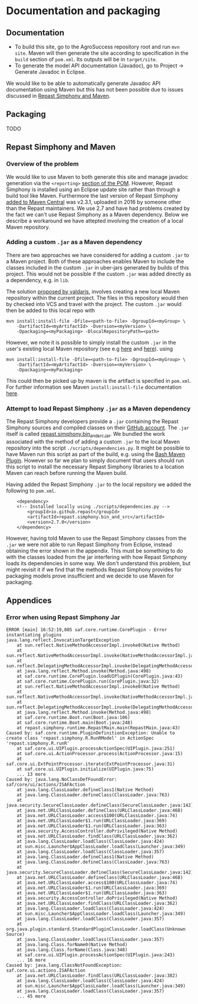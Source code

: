 # Documentation and packaging

## Documentation

- To build this site, go to the AgroSuccess repository root and run `mvn
  site`. Maven will then generate the site according to specification in the
  `build` section of `pom.xml`. Its outputs will be in `target/site`.
- To generate the model API documentation (Javadoc), go to Project -> Generate
  Javadoc in Eclipse.

We would like to be able to automatically generate Javadoc API documentation
using Maven but this has not been possible due to issues discussed in [Repast
Simphony and Maven](#rs-and-maven).

## Packaging

TODO

## Repast Simphony and Maven
<a name="rs-and-maven"></a>

### Overview of the problem

We would like to use Maven to both generate this site and manage javadoc
generation via the `<reporting>` [section of the
POM](https://maven.apache.org/plugins/maven-javadoc-plugin/usage.html). However,
Repast Simphony is installed using an Eclipse update site rather than through a
build tool like Maven. Furthermore the last version of Repast Simphony [added
to Maven
Central](https://mvnrepository.com/artifact/org.opensimulationsystems.cabsf/repast.simphony.bin_and_src)
was v2.3.1, uploaded in 2016 by someone other than the Repast maintainers. We
use 2.7 and have had problems created by the fact we can't use Repast Simphony
as a Maven dependency. Below we describe a workaround we have attepted
involving the creation of a local Maven repository.

### Adding a custom `.jar` as a Maven dependency

There are two approaches we have considered for adding a custom `.jar` to a
Maven project. Both of these approaches enables Maven to include the classes
included in the custom `.jar` in uber-jars generated by builds of this
project. This would not be possible if the custom `.jar` was added directly as
a dependency, e.g. in `lib`.

The solution [proposed by
valdaris](https://blog.valdaris.com/post/custom-jar/), involves creating a new
local Maven repository within the current project. The files in this repository
would then by checked into VCS and travel with the project. The custom `.jar`
would then be added to this local repo with

```
mvn install:install-file -Dfile=<path-to-file> -DgroupId=<myGroup> \
    -DartifactId=<myArtifactId> -Dversion=<myVersion> \
    -Dpackaging=<myPackaging> -DlocalRepositoryPath=<path>
```

However, we note it is possible to simply install the custom `.jar` in the
user's existing local Maven repository (see e.g
[here](https://www.testingtools.co/maven/steps-to-add-external-jar-to-local-maven-repository)
and
[here](https://mkyong.com/maven/how-to-include-library-manully-into-maven-local-repository)).
using

```
mvn install:install-file -Dfile=<path-to-file> -DgroupId=<myGroup> \
	-DartifactId=<myArtifactId> -Dversion=<myVersion> \
	-Dpackaging=<myPackaging>
```

This could then be picked up by maven is the artifact is specified in
`pom.xml`. For further information see Maven `install:install-file`
documentation
[here](https://maven.apache.org/plugins/maven-install-plugin/install-file-mojo.html).

### Attempt to load Repast Simphony `.jar` as a Maven dependency

The Repast Simphony developers provide a `.jar` containing the Repast Simphony
sources and compiled classes on their [GitHub
account](https://github.com/Repast/repast.simphony). The `.jar` itself is
called
[repast.simphony.bin<sub>and</sub><sub>src.jar</sub>](https://github.com/Repast/repast.simphony/blob/v2.7.0/repast.simphony.bin_and_src/repast.simphony.bin_and_src.jar). We
bundled the work associated with the method of adding a custom `.jar` to the
local Maven repository into the script `./scripts/dependencies.py`. It might be
possible to have Maven run this script as part of the build, e.g. using the
[Bash Maven Plugin](https://stackoverflow.com/questions/8433652). However so
far we plan to simply document that users should run this script to install the
necessary Repast Simphony libraries to a location Maven can reach before
running the Maven build.

Having added the Repast Simphony `.jar` to the local repsitory we added the
following to `pom.xml`.

```
	<dependency>
	<!-- Installed locally using ./scripts/dependencies.py -->
		<groupId>io.github.repast</groupId>
		<artifactId>repast.simphony.bin_and_src</artifactId>
		<version>2.7.0</version>
	</dependency>
```

However, having told Maven to use the Repast Simphony classes from the `.jar`
we were not able to run Repast Simphony from Eclipse, instead obtaining the
error shown in the appendix. This must be something to do with
the classes loaded from the jar interfering with how Repast Simphony loads its
dependencies in some way. We don't understand this problem, but might revisit
it if we find that the methods Repast Simphony provides for packaging models
prove insufficient and we decide to use Maven for packaging.

## Appendices

### Error when using Repast Simphony Jar
<a name="rs-jar-error"></a>

```
ERROR [main] 16:52:19,005 saf.core.runtime.CorePlugin - Error instantiating plugins
java.lang.reflect.InvocationTargetException
	at sun.reflect.NativeMethodAccessorImpl.invoke0(Native Method)
	at sun.reflect.NativeMethodAccessorImpl.invoke(NativeMethodAccessorImpl.java:62)
	at sun.reflect.DelegatingMethodAccessorImpl.invoke(DelegatingMethodAccessorImpl.java:43)
	at java.lang.reflect.Method.invoke(Method.java:498)
	at saf.core.runtime.CorePlugin.loadUIPlugin(CorePlugin.java:43)
	at saf.core.runtime.CorePlugin.run(CorePlugin.java:32)
	at sun.reflect.NativeMethodAccessorImpl.invoke0(Native Method)
	at sun.reflect.NativeMethodAccessorImpl.invoke(NativeMethodAccessorImpl.java:62)
	at sun.reflect.DelegatingMethodAccessorImpl.invoke(DelegatingMethodAccessorImpl.java:43)
	at java.lang.reflect.Method.invoke(Method.java:498)
	at saf.core.runtime.Boot.run(Boot.java:106)
	at saf.core.runtime.Boot.main(Boot.java:248)
	at repast.simphony.runtime.RepastMain.main(RepastMain.java:43)
Caused by: saf.core.runtime.PluginDefinitionException: Unable to create class 'repast.simphony.R.RunRModel' in ActionSpec 'repast.simphony.R.runR'
	at saf.core.ui.UIPlugin.processActionSpec(UIPlugin.java:251)
	at saf.core.ui.ActionProcessor.process(ActionProcessor.java:15)
	at saf.core.ui.ExtPointProcessor.iterate(ExtPointProcessor.java:31)
	at saf.core.ui.UIPlugin.initialize(UIPlugin.java:75)
	... 13 more
Caused by: java.lang.NoClassDefFoundError: saf/core/ui/actions/ISAFAction
	at java.lang.ClassLoader.defineClass1(Native Method)
	at java.lang.ClassLoader.defineClass(ClassLoader.java:763)
	at java.security.SecureClassLoader.defineClass(SecureClassLoader.java:142)
	at java.net.URLClassLoader.defineClass(URLClassLoader.java:468)
	at java.net.URLClassLoader.access$100(URLClassLoader.java:74)
	at java.net.URLClassLoader$1.run(URLClassLoader.java:369)
	at java.net.URLClassLoader$1.run(URLClassLoader.java:363)
	at java.security.AccessController.doPrivileged(Native Method)
	at java.net.URLClassLoader.findClass(URLClassLoader.java:362)
	at java.lang.ClassLoader.loadClass(ClassLoader.java:424)
	at sun.misc.Launcher$AppClassLoader.loadClass(Launcher.java:349)
	at java.lang.ClassLoader.loadClass(ClassLoader.java:357)
	at java.lang.ClassLoader.defineClass1(Native Method)
	at java.lang.ClassLoader.defineClass(ClassLoader.java:763)
	at java.security.SecureClassLoader.defineClass(SecureClassLoader.java:142)
	at java.net.URLClassLoader.defineClass(URLClassLoader.java:468)
	at java.net.URLClassLoader.access$100(URLClassLoader.java:74)
	at java.net.URLClassLoader$1.run(URLClassLoader.java:369)
	at java.net.URLClassLoader$1.run(URLClassLoader.java:363)
	at java.security.AccessController.doPrivileged(Native Method)
	at java.net.URLClassLoader.findClass(URLClassLoader.java:362)
	at java.lang.ClassLoader.loadClass(ClassLoader.java:424)
	at sun.misc.Launcher$AppClassLoader.loadClass(Launcher.java:349)
	at java.lang.ClassLoader.loadClass(ClassLoader.java:357)
	at org.java.plugin.standard.StandardPluginClassLoader.loadClass(Unknown Source)
	at java.lang.ClassLoader.loadClass(ClassLoader.java:357)
	at java.lang.Class.forName0(Native Method)
	at java.lang.Class.forName(Class.java:348)
	at saf.core.ui.UIPlugin.processActionSpec(UIPlugin.java:243)
	... 16 more
Caused by: java.lang.ClassNotFoundException: saf.core.ui.actions.ISAFAction
	at java.net.URLClassLoader.findClass(URLClassLoader.java:382)
	at java.lang.ClassLoader.loadClass(ClassLoader.java:424)
	at sun.misc.Launcher$AppClassLoader.loadClass(Launcher.java:349)
	at java.lang.ClassLoader.loadClass(ClassLoader.java:357)
	... 45 more
```
